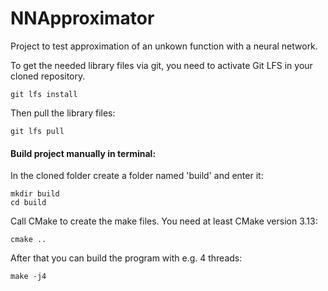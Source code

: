 # NNApproximator
Project to test approximation of an unkown function with a neural network.

To get the needed library files via git, you need to activate Git LFS in your cloned repository.
```
git lfs install
```

Then pull the library files:
```
git lfs pull
```

#### Build project manually in terminal:
In the cloned folder create a folder named 'build' and enter it:
```
mkdir build
cd build
```

Call CMake to create the make files. You need at least CMake version 3.13:
```
cmake ..
```

After that you can build the program with e.g. 4 threads:
```
make -j4
```
